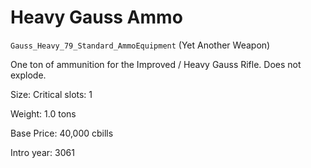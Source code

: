 # Heavy Gauss Ammo

`Gauss_Heavy_79_Standard_AmmoEquipment` (Yet Another Weapon)

One ton of ammunition for the Improved / Heavy Gauss Rifle. Does not explode.

Size: Critical slots: 1

Weight: 1.0 tons

Base Price: 40,000 cbills

Intro year: 3061

